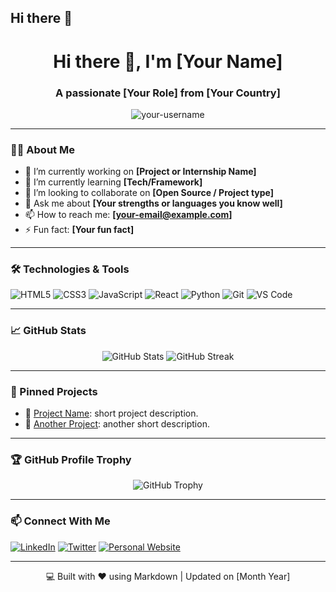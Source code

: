 ## Hi there 👋

<!--
**alpha-eagle2/alpha-eagle2** is a ✨ _special_ ✨ repository because its `README.md` (this file) appears on your GitHub profile.

Here are some ideas to get you started:

- 🔭 I’m currently working on ...
- 🌱 I’m currently learning ...
- 👯 I’m looking to collaborate on ...
- 🤔 I’m looking for help with ...
- 💬 Ask me about ...
- 📫 How to reach me: ...
- 😄 Pronouns: ...
- ⚡ Fun fact: ...
-->
<!-- Profile README Template -->

<h1 align="center">Hi there 👋, I'm [Your Name]</h1>
<h3 align="center">A passionate [Your Role] from [Your Country]</h3>

<p align="center">
  <img src="https://komarev.com/ghpvc/?username=your-username&label=Profile%20views&color=0e75b6&style=flat" alt="your-username" />
</p>

---

### 👨‍💻 About Me
- 🔭 I’m currently working on **[Project or Internship Name]**
- 🌱 I’m currently learning **[Tech/Framework]**
- 👯 I’m looking to collaborate on **[Open Source / Project type]**
- 💬 Ask me about **[Your strengths or languages you know well]**
- 📫 How to reach me: **[your-email@example.com]**
- ⚡ Fun fact: **[Your fun fact]**

---

### 🛠️ Technologies & Tools
![HTML5](https://img.shields.io/badge/-HTML5-E34F26?logo=html5&logoColor=white)
![CSS3](https://img.shields.io/badge/-CSS3-1572B6?logo=css3)
![JavaScript](https://img.shields.io/badge/-JavaScript-F7DF1E?logo=javascript&logoColor=black)
![React](https://img.shields.io/badge/-React-20232A?logo=react)
![Python](https://img.shields.io/badge/-Python-3776AB?logo=python&logoColor=white)
![Git](https://img.shields.io/badge/-Git-F05032?logo=git&logoColor=white)
![VS Code](https://img.shields.io/badge/-VS%20Code-007ACC?logo=visual-studio-code&logoColor=white)

---

### 📈 GitHub Stats
<p align="center">
  <img src="https://github-readme-stats.vercel.app/api?username=your-username&show_icons=true&theme=radical" alt="GitHub Stats" />
  <img src="https://github-readme-streak-stats.herokuapp.com/?user=your-username&theme=radical" alt="GitHub Streak" />
</p>

---

### 📌 Pinned Projects
- 🔧 [Project Name](https://github.com/your-username/project-repo-name): short project description.
- 🔧 [Another Project](https://github.com/your-username/another-repo): another short description.

---

### 🏆 GitHub Profile Trophy
<p align="center">
  <img src="https://github-profile-trophy.vercel.app/?username=your-username&theme=radical" alt="GitHub Trophy" />
</p>

---

### 📫 Connect With Me
[![LinkedIn](https://img.shields.io/badge/-LinkedIn-blue?logo=linkedin)](https://linkedin.com/in/your-profile)
[![Twitter](https://img.shields.io/badge/-Twitter-1DA1F2?logo=twitter&logoColor=white)](https://twitter.com/your-profile)
[![Personal Website](https://img.shields.io/badge/-Website-000000?logo=firefox&logoColor=white)](https://yourwebsite.com)

---

<!-- Optional Footer Message -->
<p align="center">💻 Built with ❤️ using Markdown | Updated on [Month Year]</p>
